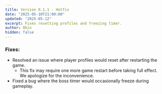 ```yaml
---
title: Version 0.1.1 - Hotfix
date: "2025-05-10T21:00:00"
updated: "2025-05-12"
excerpt: Fixes resetting profiles and freezing timer.
author: Okin
hidden: false
---
```


### Fixes:
- Resolved an issue where player profiles would reset after restarting the game.
  - This fix may require one more game restart before taking full effect. We apologize for the inconvenience.
- Fixed a bug where the boss timer would occasionally freeze during gameplay.
